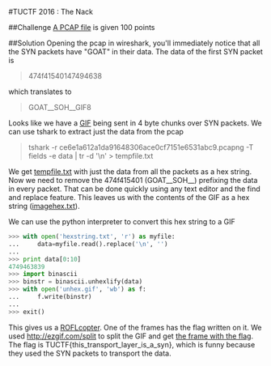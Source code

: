 #TUCTF 2016 : The Nack

##Challenge
[A PCAP file](files/ce6e1a612a1da91648306ace0cf7151e6531abc9.pcapng) is given
100 points

##Solution
Opening the pcap in wireshark, you'll immediately notice that all the SYN packets have "GOAT" in their data. The data of the first SYN packet is
>474f41540147494638

which translates to 
>GOAT__SOH__GIF8

Looks like we have a [GIF](files/gif.mp4) being sent in 4 byte chunks over SYN packets. We can use tshark to extract just the data from the pcap
>tshark -r ce6e1a612a1da91648306ace0cf7151e6531abc9.pcapng -T fields -e data | tr -d '\n' > tempfile.txt

We get [tempfile.txt](files/tempfile.txt) with just the data from all the packets as a hex string. Now we need to remove the 474f415401 (GOAT__SOH__) prefixing the data in every packet. That can be done quickly using any text editor and the find and replace feature. This leaves us with the contents of the GIF as a hex string ([imagehex.txt](files/imagehex.txt)).

We can use the python interpreter to convert this hex string to a GIF
```python
>>> with open('hexstring.txt', 'r') as myfile:
...     data=myfile.read().replace('\n', '')
...
>>> print data[0:10]
4749463839
>>> import binascii
>>> binstr = binascii.unhexlify(data)
>>> with open('unhex.gif', 'wb') as f:
...     f.write(binstr)
...
>>> exit()
```

This gives us a [ROFLcopter](files/unhex.gif). One of the frames has the flag written on it. We used http://ezgif.com/split to split the GIF and get [the frame with the flag](files/frame_16_delay-0.01s.gif). The flag is TUCTF{this_transport_layer_is_a_syn}, which is funny because they used the SYN packets to transport the data.